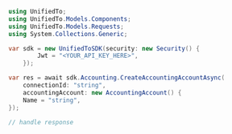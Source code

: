 <!-- Start SDK Example Usage [usage] -->
```csharp
using UnifiedTo;
using UnifiedTo.Models.Components;
using UnifiedTo.Models.Requests;
using System.Collections.Generic;

var sdk = new UnifiedToSDK(security: new Security() {
        Jwt = "<YOUR_API_KEY_HERE>",
    });

var res = await sdk.Accounting.CreateAccountingAccountAsync(
    connectionId: "string",
    accountingAccount: new AccountingAccount() {
    Name = "string",
});

// handle response
```
<!-- End SDK Example Usage [usage] -->